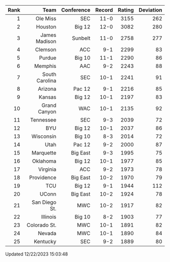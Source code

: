 | Rank  | Team                 | Conference           | Record   | Rating | Deviation |
| ---:  | ---:                 | ---:                 | ---:     | ---:   | ---:      |
| 1     | Ole Miss             | SEC                  | 11-0     | 3155   | 262       |
| 2     | Houston              | Big 12               | 12-0     | 3082   | 280       |
| 3     | James Madison        | Sunbelt              | 11-0     | 2758   | 277       |
| 4     | Clemson              | ACC                  | 9-1      | 2299   | 83        |
| 5     | Purdue               | Big 10               | 11-1     | 2290   | 86        |
| 6     | Memphis              | AAC                  | 9-2      | 2243   | 88        |
| 7     | South Carolina       | SEC                  | 10-1     | 2241   | 91        |
| 8     | Arizona              | Pac 12               | 9-1      | 2216   | 85        |
| 9     | Kansas               | Big 12               | 10-1     | 2197   | 83        |
| 10    | Grand Canyon         | WAC                  | 10-1     | 2135   | 92        |
| 11    | Tennessee            | SEC                  | 9-3      | 2039   | 72        |
| 12    | BYU                  | Big 12               | 10-1     | 2037   | 86        |
| 13    | Wisconsin            | Big 10               | 8-3      | 2014   | 72        |
| 14    | Utah                 | Pac 12               | 9-2      | 2000   | 87        |
| 15    | Marquette            | Big East             | 9-3      | 1995   | 75        |
| 16    | Oklahoma             | Big 12               | 10-1     | 1977   | 85        |
| 17    | Virginia             | ACC                  | 9-2      | 1973   | 78        |
| 18    | Providence           | Big East             | 10-2     | 1970   | 79        |
| 19    | TCU                  | Big 12               | 9-1      | 1944   | 112       |
| 20    | UConn                | Big East             | 10-2     | 1924   | 78        |
| 21    | San Diego St.        | MWC                  | 10-2     | 1917   | 82        |
| 22    | Illinois             | Big 10               | 8-2      | 1903   | 77        |
| 23    | Colorado St.         | MWC                  | 10-1     | 1891   | 82        |
| 24    | Nevada               | MWC                  | 10-1     | 1890   | 84        |
| 25    | Kentucky             | SEC                  | 9-2      | 1889   | 80        |

Updated 12/22/2023 15:03:48
